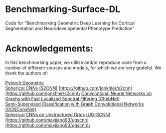 # Benchmarking-Surface-DL
Code for "Benchmarking Geometric Deep Learning for Cortical Segmentation and Neurodevelopmental Phenotype Prediction"


# Acknowledgements:
In this benchmarking paper, we utilise and/or reproduce code from a number of different sources and models, for which we are very grateful.
We thank the authors of:

[Pytorch Geometric](https://arxiv.org/abs/1903.02428)\
[Spherical CNNs (S2CNN)](https://arxiv.org/abs/1801.10130) [https://github.com/jonkhler/s2cnn](https://github.com/jonkhler/s2cnn)\
[Convolutional Neural Networks on Graphs with Fast Localized Spectral Filtering
(ChebNet)](https://arxiv.org/abs/1606.09375)\
[Semi-Supervised Classification with Graph Convolutional Networks (GCNConvNet)](https://arxiv.org/abs/1609.02907)\
[Spherical CNNs on Unstructured Grids (UG-SCNN)](https://arxiv.org/abs/1901.02039)[https://github.com/maxjiang93/ugscnn](https://github.com/maxjiang93/ugscnn)\

